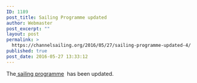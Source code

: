 ```yaml
---
ID: 1189
post_title: Sailing Programme updated
author: Webmaster
post_excerpt: ""
layout: post
permalink: >
  https://channelsailing.org/2016/05/27/sailing-programme-updated-4/
published: true
post_date: 2016-05-27 13:33:12
---
```

The<a href="//channelsailing.org/wp-content/uploads/2016/05/csd-sail-prog-2016-23may16.pdf"> sailing programme</a>  has been updated.